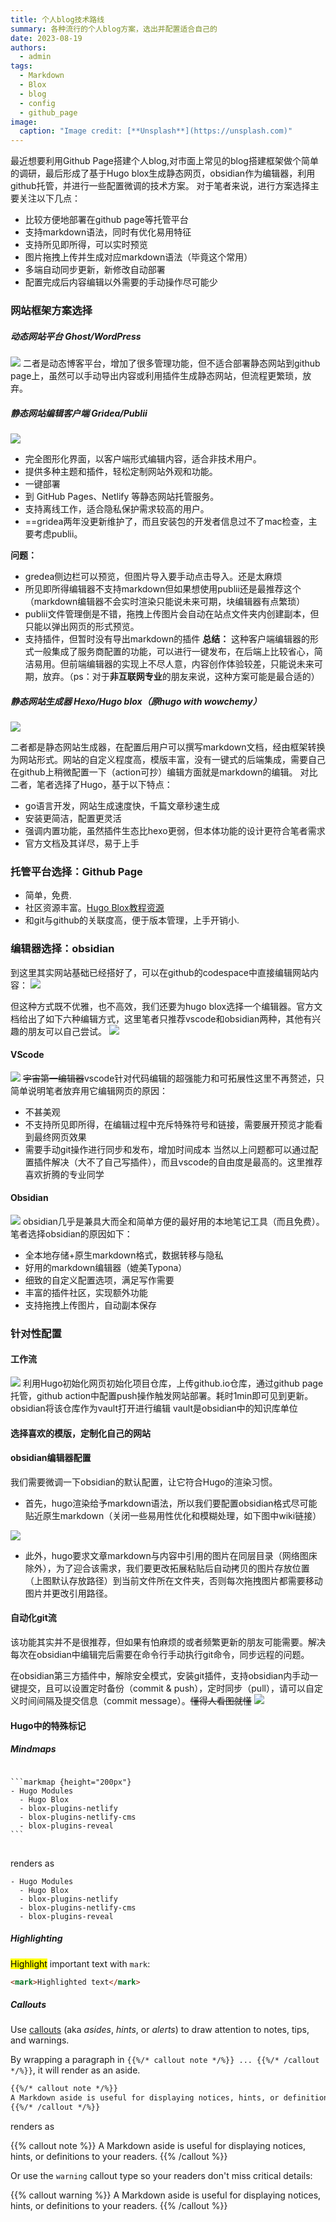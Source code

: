 ```yaml
---
title: 个人blog技术路线
summary: 各种流行的个人blog方案，选出并配置适合自己的
date: 2023-08-19
authors:
  - admin
tags:
  - Markdown
  - Blox
  - blog
  - config
  - github_page
image:
  caption: "Image credit: [**Unsplash**](https://unsplash.com)"
---
```

最近想要利用Github Page搭建个人blog,对市面上常见的blog搭建框架做个简单的调研，最后形成了基于Hugo blox生成静态网页，obsidian作为编辑器，利用github托管，并进行一些配置微调的技术方案。
对于笔者来说，进行方案选择主要关注以下几点：
- 比较方便地部署在github page等托管平台
- 支持markdown语法，同时有优化易用特征
- 支持所见即所得，可以实时预览
- 图片拖拽上传并生成对应markdown语法（毕竟这个常用）
- 多端自动同步更新，新修改自动部署
- 配置完成后内容编辑以外需要的手动操作尽可能少
### 网站框架方案选择
##### 动态网站平台 Ghost/WordPress
![](Pasted%20image%2020240819190718.png)
二者是动态博客平台，增加了很多管理功能，但不适合部署静态网站到github page上，虽然可以手动导出内容或利用插件生成静态网站，但流程更繁琐，放弃。

##### 静态网站编辑客户端 Gridea/Publii
![](Pasted%20image%2020240819192317.png)
- 完全图形化界面，以客户端形式编辑内容，适合非技术用户。
- 提供多种主题和插件，轻松定制网站外观和功能。
- 一键部署
- 到 GitHub Pages、Netlify 等静态网站托管服务。
- 支持离线工作，适合隐私保护需求较高的用户。
- ==gridea两年没更新维护了，而且安装包的开发者信息过不了mac检查，主要考虑publii。

**问题：**
- gredea侧边栏可以预览，但图片导入要手动点击导入。还是太麻烦
- 所见即所得编辑器不支持markdown但如果想使用publii还是最推荐这个（markdown编辑器不会实时渲染只能说未来可期，块编辑器有点繁琐）
- publii文件管理倒是不错，拖拽上传图片会自动在站点文件夹内创建副本，但只能以弹出网页的形式预览。
- 支持插件，但暂时没有导出markdown的插件
**总结：** 这种客户端编辑器的形式一般集成了服务商配置的功能，可以进行一键发布，在后端上比较省心，简洁易用。但前端编辑器的实现上不尽人意，内容创作体验较差，只能说未来可期，放弃。（ps：对于**非互联网专业**的朋友来说，这种方案可能是最合适的）
##### 静态网站生成器 Hexo/Hugo blox（原hugo with wowchemy）
![](Pasted%20image%2020240819192532.png)

二者都是静态网站生成器，在配置后用户可以撰写markdown文档，经由框架转换为网站形式。网站的自定义程度高，模版丰富，没有一键式的后端集成，需要自己在github上稍微配置一下（action可抄）编辑方面就是markdown的编辑。
对比二者，笔者选择了Hugo，基于以下特点：
- go语言开发，网站生成速度快，千篇文章秒速生成
- 安装更简洁，配置更灵活
- 强调内置功能，虽然插件生态比hexo更弱，但本体功能的设计更符合笔者需求
- 官方文档及其详尽，易于上手

### 托管平台选择：Github Page
- 简单，免费.
- 社区资源丰富。[Hugo Blox教程资源](https://docs.hugoblox.com/tutorial/blog/)
- 和git与github的关联度高，便于版本管理，上手开销小.
### 编辑器选择：obsidian
到这里其实网站基础已经搭好了，可以在github的codespace中直接编辑网站内容：
![](Pasted%20image%2020240819205717.png)

但这种方式既不优雅，也不高效，我们还要为hugo blox选择一个编辑器。官方文档给出了如下六种编辑方式，这里笔者只推荐vscode和obsidian两种，其他有兴趣的朋友可以自己尝试。
![](Pasted%20image%2020240819205645.png)
#### VScode
![](Pasted%20image%2020240819210556.png)
~~宇宙第一编辑器~~vscode针对代码编辑的超强能力和可拓展性这里不再赘述，只简单说明笔者放弃用它编辑网页的原因：
- 不甚美观
- 不支持所见即所得，在编辑过程中充斥特殊符号和链接，需要展开预览才能看到最终网页效果
- 需要手动git操作进行同步和发布，增加时间成本
当然以上问题都可以通过配置插件解决（大不了自己写插件），而且vscode的自由度是最高的。这里推荐喜欢折腾的专业同学
#### Obsidian
![](Pasted%20image%2020240819212029.png)
obsidian几乎是兼具大而全和简单方便的最好用的本地笔记工具（而且免费）。
笔者选择obsidian的原因如下：
- 全本地存储+原生markdown格式，数据转移与隐私
- 好用的markdown编辑器（媲美Typona）
- 细致的自定义配置选项，满足写作需要
- 丰富的插件社区，实现额外功能
- 支持拖拽上传图片，自动副本保存
### 针对性配置
#### 工作流
![](Pasted%20image%2020240819212117.png)
利用Hugo初始化网页初始化项目仓库，上传github.io仓库，通过github page托管，github action中配置push操作触发网站部署。耗时1min即可见到更新。obsidian将该仓库作为vault打开进行编辑
	vault是obsidian中的知识库单位

#### 选择喜欢的模版，定制化自己的网站

#### obsidian编辑器配置
我们需要微调一下obsidian的默认配置，让它符合Hugo的渲染习惯。
- 首先，hugo渲染给予markdown语法，所以我们要配置obsidian格式尽可能贴近原生markdown（关闭一些易用性优化和模糊处理，如下图中wiki链接）

![](Pasted%20image%2020240819213018.png)
- 此外，hugo要求文章markdown与内容中引用的图片在同层目录（网络图床除外），为了迎合该需求，我们要更改拓展粘贴后自动拷贝的图片存放位置（上图默认存放路径）到当前文件所在文件夹，否则每次拖拽图片都需要移动图片并更改引用路径。
#### 自动化git流
该功能其实并不是很推荐，但如果有怕麻烦的或者频繁更新的朋友可能需要。解决每次在obsidian中编辑完后需要在命令行手动执行git命令，同步远程的问题。

在obsidian第三方插件中，解除安全模式，安装git插件，支持obsidian内手动一键提交，且可以设置定时备份（commit & push），定时同步（pull），请可以自定义时间间隔及提交信息（commit message）。~~懂得人看图就懂~~
![](Pasted%20image%2020240819212602.png)

#### Hugo中的特殊标记
##### Mindmaps
<div class="highlight">
<pre class="chroma">
<code>
```markmap {height="200px"}
- Hugo Modules
  - Hugo Blox
  - blox-plugins-netlify
  - blox-plugins-netlify-cms
  - blox-plugins-reveal
```
</code>
</pre>
</div>

renders as

```markmap {height="200px"}
- Hugo Modules
  - Hugo Blox
  - blox-plugins-netlify
  - blox-plugins-netlify-cms
  - blox-plugins-reveal
```

##### Highlighting

<mark>Highlight</mark> important text with `mark`:

```html
<mark>Highlighted text</mark>
```

##### Callouts

Use [callouts](https://docs.hugoblox.com/reference/markdown/#callouts) (aka _asides_, _hints_, or _alerts_) to draw attention to notes, tips, and warnings.

By wrapping a paragraph in `{{%/* callout note */%}} ... {{%/* /callout */%}}`, it will render as an aside.

```markdown
{{%/* callout note */%}}
A Markdown aside is useful for displaying notices, hints, or definitions to your readers.
{{%/* /callout */%}}
```

renders as

{{% callout note %}}
A Markdown aside is useful for displaying notices, hints, or definitions to your readers.
{{% /callout %}}

Or use the `warning` callout type so your readers don't miss critical details:

{{% callout warning %}}
A Markdown aside is useful for displaying notices, hints, or definitions to your readers.
{{% /callout %}}

